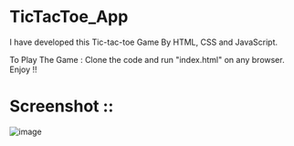 # TicTacToe_App
I have developed this Tic-tac-toe Game By HTML, CSS and JavaScript. 

To Play The Game : Clone the code and run "index.html" on any browser. Enjoy !!

# Screenshot ::

![image](https://user-images.githubusercontent.com/128603103/228426013-d2742ec8-24a7-4b05-a6fe-554622d6906c.png)
